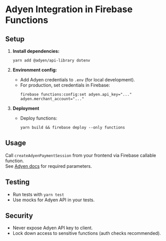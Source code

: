 # Adyen Integration in Firebase Functions

## Setup

1. **Install dependencies:**
   ```
   yarn add @adyen/api-library dotenv
   ```

2. **Environment config:**
   - Add Adyen credentials to `.env` (for local development).
   - For production, set credentials in Firebase:
     ```
     firebase functions:config:set adyen.api_key="..." adyen.merchant_account="..."
     ```

3. **Deployment**
   - Deploy functions:
     ```
     yarn build && firebase deploy --only functions
     ```

## Usage

Call `createAdyenPaymentSession` from your frontend via Firebase callable function.  
See [Adyen docs](https://docs.adyen.com/api-explorer/#/Checkout/v70/paymentSession) for required parameters.

## Testing

- Run tests with `yarn test`
- Use mocks for Adyen API in your tests.

## Security

- Never expose Adyen API key to client.
- Lock down access to sensitive functions (auth checks recommended).
